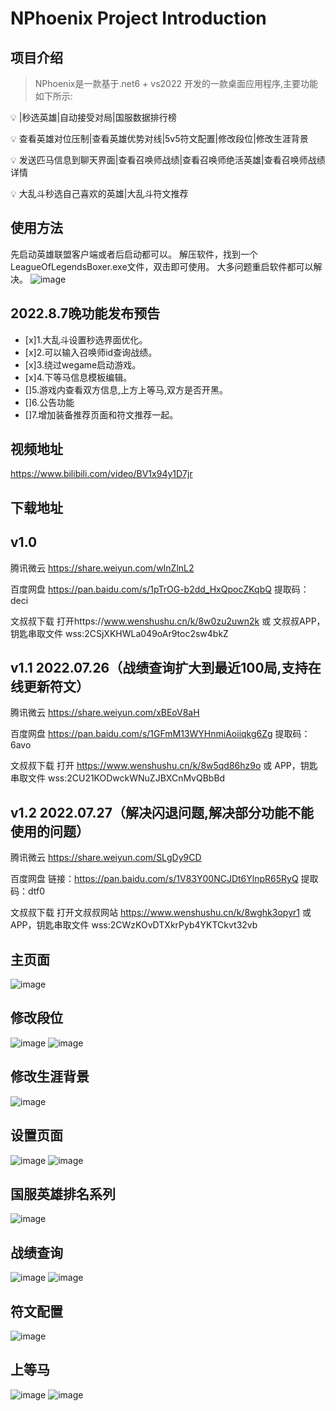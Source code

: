 # NPhoenix Project Introduction

## 项目介绍
> NPhoenix是一款基于.net6 + vs2022 开发的一款桌面应用程序,主要功能如下所示:

💡 	|秒选英雄|自动接受对局|国服数据排行榜

💡	查看英雄对位压制|查看英雄优势对线|5v5符文配置|修改段位|修改生涯背景

💡	发送匹马信息到聊天界面|查看召唤师战绩|查看召唤师绝活英雄|查看召唤师战绩详情

💡  大乱斗秒选自己喜欢的英雄|大乱斗符文推荐

## 使用方法
先启动英雄联盟客户端或者后启动都可以。
解压软件，找到一个LeagueOfLegendsBoxer.exe文件，双击即可使用。
大多问题重启软件都可以解决。
![image](https://github.com/BruceQiu1996/NPhoenix/blob/master/Screenshots/file.jpg)

## 2022.8.7晚功能发布预告  
- [x]1.大乱斗设置秒选界面优化。  
- [x]2.可以输入召唤师id查询战绩。  
- [x]3.绕过wegame启动游戏。  
- [x]4.下等马信息模板编辑。  
- []5.游戏内查看双方信息,上方上等马,双方是否开黑。
- []6.公告功能   
- []7.增加装备推荐页面和符文推荐一起。  

## 视频地址
https://www.bilibili.com/video/BV1x94y1D7jr

## 下载地址
## v1.0
腾讯微云 https://share.weiyun.com/wInZlnL2

百度网盘 https://pan.baidu.com/s/1pTrOG-b2dd_HxQpocZKqbQ 提取码：deci

文叔叔下载 打开https://www.wenshushu.cn/k/8w0zu2uwn2k 或 文叔叔APP，钥匙串取文件 wss:2CSjXKHWLa049oAr9toc2sw4bkZ

## v1.1 2022.07.26（战绩查询扩大到最近100局,支持在线更新符文）
腾讯微云 https://share.weiyun.com/xBEoV8aH

百度网盘 https://pan.baidu.com/s/1GFmM13WYHnmiAoiiqkg6Zg 提取码：6avo

文叔叔下载 打开 https://www.wenshushu.cn/k/8w5qd86hz9o 或 APP，钥匙串取文件 wss:2CU21KODwckWNuZJBXCnMvQBbBd

## v1.2 2022.07.27（解决闪退问题,解决部分功能不能使用的问题）
腾讯微云 https://share.weiyun.com/SLgDy9CD

百度网盘 链接：https://pan.baidu.com/s/1V83Y00NCJDt6YlnpR65RyQ 提取码：dtf0

文叔叔下载 打开文叔叔网站 https://www.wenshushu.cn/k/8wghk3opyr1 或 APP，钥匙串取文件 wss:2CWzKOvDTXkrPyb4YKTCkvt32vb

## 主页面
![image](https://github.com/BruceQiu1996/NPhoenix/blob/master/Screenshots/main.jpg)
## 修改段位
![image](https://github.com/BruceQiu1996/NPhoenix/blob/master/Screenshots/rankmodify.jpg)
![image](https://github.com/BruceQiu1996/NPhoenix/blob/master/Screenshots/rankmodify1.jpg)
## 修改生涯背景
![image](https://github.com/BruceQiu1996/NPhoenix/blob/master/Screenshots/back.jpg)
## 设置页面
![image](https://github.com/BruceQiu1996/NPhoenix/blob/master/Screenshots/settings.jpg)
![image](https://github.com/BruceQiu1996/NPhoenix/blob/master/Screenshots/setting1.jpg)
## 国服英雄排名系列
![image](https://github.com/BruceQiu1996/NPhoenix/blob/master/Screenshots/herodata.png)
## 战绩查询
![image](https://github.com/BruceQiu1996/NPhoenix/blob/master/Screenshots/record.jpg)
![image](https://github.com/BruceQiu1996/NPhoenix/blob/master/Screenshots/record1.jpg)
## 符文配置
![image](https://github.com/BruceQiu1996/NPhoenix/blob/master/Screenshots/rune.jpg)
## 上等马
![image](https://github.com/BruceQiu1996/NPhoenix/blob/master/Screenshots/horse.jpg)
![image](https://github.com/BruceQiu1996/NPhoenix/blob/master/Screenshots/horse1.jpg)

